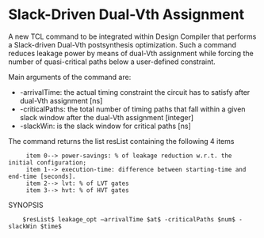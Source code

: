 # Slack-Driven Dual-Vth Assignment

A new TCL command to be integrated within Design Compiler that performs a Slack-driven Dual-Vth postsynthesis optimization. Such a command reduces leakage power by means of dual-Vth assignment while forcing the number of quasi-critical paths below a user-defined constraint.

Main arguments of the command are:

* -arrivalTime: the actual timing constraint the circuit has to satisfy after dual-Vth assignment [ns]
* -criticalPaths: the total number of timing paths that fall within a given slack window after the dual-Vth assignment [integer]
* -slackWin: is the slack window for critical paths [ns]

The command returns the list resList containing the following 4 items

         item 0--> power-savings: % of leakage reduction w.r.t. the initial configuration; 
         item 1--> execution-time: difference between starting-time and end-time [seconds].
         item 2--> lvt: % of LVT gates
         item 3--> hvt: % of HVT gates
  
SYNOPSIS
    
        $resList$ leakage_opt –arrivalTime $at$ -criticalPaths $num$ -slackWin $time$

